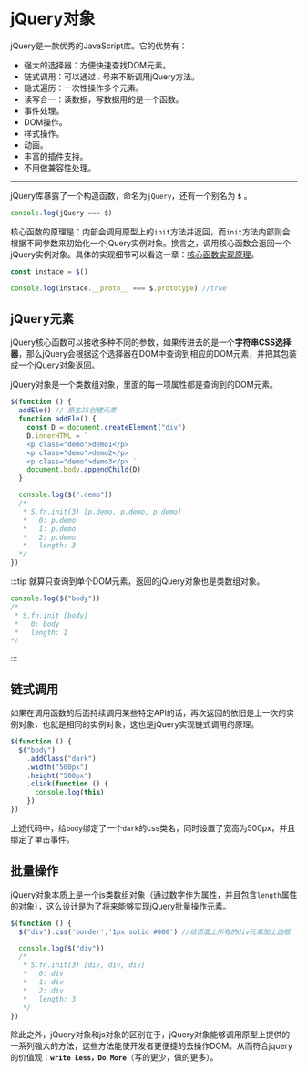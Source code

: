 # jQuery对象

jQuery是一款优秀的JavaScript库。它的优势有：
* 强大的选择器：方便快速查找DOM元素。
* 链式调用：可以通过 . 号来不断调用jQuery方法。
* 隐式遍历：一次性操作多个元素。
* 读写合一：读数据，写数据用的是一个函数。
* 事件处理。
* DOM操作。
* 样式操作。
* 动画。
* 丰富的插件支持。
* 不用做兼容性处理。

---

jQuery库暴露了一个构造函数，命名为`jQuery`，还有一个别名为 **`$`** 。
```js
console.log(jQuery === $)
```

核心函数的原理是：内部会调用原型上的`init`方法并返回，而`init`方法内部则会根据不同参数来初始化一个jQuery实例对象。换言之，调用核心函数会返回一个jQuery实例对象。具体的实现细节可以看这一章：[核心函数实现原理](/jquery/achieve/core.md)。
```js
const instace = $()

console.log(instace.__proto__ === $.prototype) //true
```

## jQuery元素

jQuery核心函数可以接收多种不同的参数，如果传进去的是一个**字符串CSS选择器**，那么jQuery会根据这个选择器在DOM中查询到相应的DOM元素，并把其包装成一个jQuery对象返回。

jQuery对象是一个类数组对象，里面的每一项属性都是查询到的DOM元素。
```js
$(function () {
  addEle() // 原生JS创建元素
  function addEle() {
    const D = document.createElement("div")
    D.innerHTML = `
    <p class="demo">demo1</p>
    <p class="demo">demo2</p>
    <p class="demo">demo3</p> `
    document.body.appendChild(D)
  }

  console.log($(".demo")) 
  /*
   * S.fn.init(3) [p.demo, p.demo, p.demo]
   *   0: p.demo
   *   1: p.demo
   *   2: p.demo
   *   length: 3  
  */
})
```
:::tip
就算只查询到单个DOM元素，返回的jQuery对象也是类数组对象。
```js
console.log($("body"))
/*
 * S.fn.init [body]
 *   0: body
 *   length: 1 
*/
```
:::

## 链式调用

如果在调用函数的后面持续调用某些特定API的话，再次返回的依旧是上一次的实例对象，也就是相同的实例对象，这也是jQuery实现链式调用的原理。

```js
$(function () {
  $("body")
    .addClass("dark")
    .width("500px")
    .height("500px")
    .click(function () {
      console.log(this)
    })
})
```
上述代码中，给`body`绑定了一个`dark`的css类名，同时设置了宽高为500px，并且绑定了单击事件。

## 批量操作

jQuery对象本质上是一个js类数组对象（通过数字作为属性，并且包含`length`属性的对象），这么设计是为了将来能够实现jQuery批量操作元素。
```js
$(function () {
  $("div").css('border','1px solid #000') //给页面上所有的div元素加上边框

  console.log($("div"))
  /*
   * S.fn.init(3) [div, div, div]
   *   0: div
   *   1: div
   *   2: div
   *   length: 3
   */
})
```

除此之外，jQuery对象和js对象的区别在于，jQuery对象能够调用原型上提供的一系列强大的方法，这些方法能使开发者更便捷的去操作DOM。从而符合jquery的价值观：**`write Less，Do More`**（写的更少，做的更多）。

<Vssue />